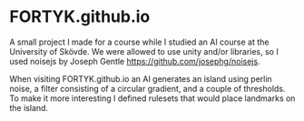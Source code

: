 # FORTYK.github.io

A small project I made for a course while I studied an AI course at the University of Skövde. We were allowed to use unity and/or libraries, so I used noisejs by Joseph Gentle https://github.com/josephg/noisejs.

When visiting FORTYK.github.io an AI generates an island using perlin noise, a filter consisting of a circular gradient, and a couple of thresholds. To make it more interesting I defined rulesets that would place landmarks on the island.
